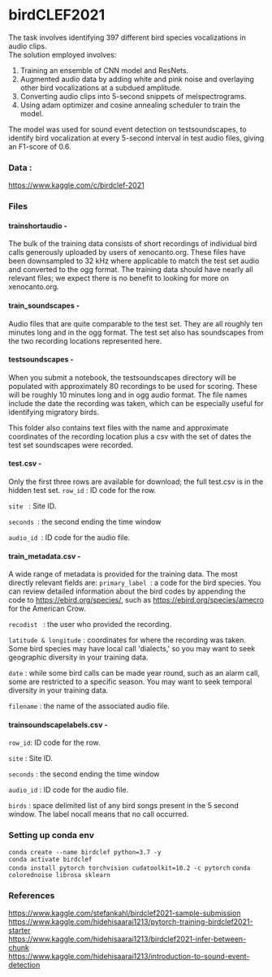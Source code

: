 # birdCLEF2021

The task involves identifying 397 different bird species vocalizations in audio clips.<br />
The solution employed involves:
1. Training an ensemble of CNN model and ResNets. 
2. Augmented audio data by adding white and pink noise and overlaying other bird vocalizations at a subdued amplitude. 
3. Converting audio clips into 5-second snippets of melspectrograms. 
4. Using adam optimizer and cosine annealing scheduler to train the model. 

The model was used for sound event detection on testsoundscapes, to identify bird vocalization at every 5-second interval in test audio files, giving an F1-score of 0.6.
 
### Data :
https://www.kaggle.com/c/birdclef-2021

### Files

#### trainshortaudio -
The bulk of the training data consists of short recordings of individual bird calls generously uploaded by users of xenocanto.org. These files have been downsampled to 32 kHz where applicable to match the test set audio and converted to the ogg format. The training data should have nearly all relevant files; we expect there is no benefit to looking for more on xenocanto.org.

#### train_soundscapes -
Audio files that are quite comparable to the test set. They are all roughly ten minutes long and in the ogg format. The test set also has soundscapes from the two recording locations represented here.

#### testsoundscapes -
When you submit a notebook, the testsoundscapes directory will be populated with approximately 80 recordings to be used for scoring. These will be roughly 10 minutes long and in ogg audio format. The file names include the date the recording was taken, which can be especially useful for identifying migratory birds.

This folder also contains text files with the name and approximate coordinates of the recording location plus a csv with the set of dates the test set soundscapes were recorded.

#### test.csv -
Only the first three rows are available for download; the full test.csv is in the hidden test set.
``` row_id ``` : ID code for the row.

``` site  ``` : Site ID.

``` seconds  ```: the second ending the time window

```audio_id ```: ID code for the audio file.

#### train_metadata.csv -
A wide range of metadata is provided for the training data. The most directly relevant fields are:
``` primary_label  ```: a code for the bird species. You can review detailed information about the bird codes by appending the code to https://ebird.org/species/, such as https://ebird.org/species/amecro for the American Crow.

``` recodist  ``` : the user who provided the recording.

``` latitude & longitude ``` : coordinates for where the recording was taken. Some bird species may have local call 'dialects,' so you may want to seek geographic diversity in your training data.

``` date ``` : while some bird calls can be made year round, such as an alarm call, some are restricted to a specific season. You may want to seek temporal diversity in your training data.

``` filename ``` : the name of the associated audio file.

#### trainsoundscapelabels.csv -

``` row_id ```: ID code for the row.

``` site ``` : Site ID.

``` seconds ``` : the second ending the time window

``` audio_id ``` : ID code for the audio file.

``` birds ``` : space delimited list of any bird songs present in the 5 second window. The label nocall means that no call occurred.

### Setting up conda env

``` conda create --name birdclef python=3.7 -y ``` <br />
``` conda activate birdclef ``` <br />
``` conda install pytorch torchvision cudatoolkit=10.2 -c pytorch ```
``` conda colorednoise librosa sklearn  ``` <br />

### References
https://www.kaggle.com/stefankahl/birdclef2021-sample-submission <br />
https://www.kaggle.com/hidehisaarai1213/pytorch-training-birdclef2021-starter <br />
https://www.kaggle.com/hidehisaarai1213/birdclef2021-infer-between-chunk <br />
https://www.kaggle.com/hidehisaarai1213/introduction-to-sound-event-detection



